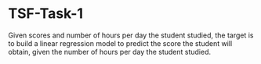 # TSF-Task-1
Given scores and number of hours per day the student studied, the target is to build a linear regression model
to predict the score the student will obtain, given the number of hours per day the student studied. 
